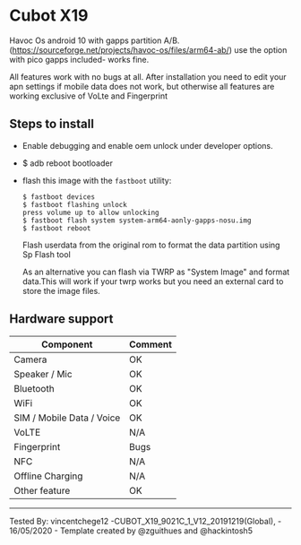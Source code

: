 # Cubot X19 
 Havoc Os android 10 with gapps partition A/B.(https://sourceforge.net/projects/havoc-os/files/arm64-ab/)
 use the option with pico gapps included- works fine.


All features work with no bugs at all.
After installation you need to edit your apn settings if mobile data does not work, but otherwise all features are working exclusive of VoLte and Fingerprint

## Steps to install

* Enable debugging and enable oem unlock under developer options.
* $ adb reboot bootloader
* flash this image with the `fastboot` utility:
    ```
    $ fastboot devices
    $ fastboot flashing unlock
    press volume up to allow unlocking
    $ fastboot flash system system-arm64-aonly-gapps-nosu.img
    $ fastboot reboot

    ```
    Flash userdata  from the original rom to format the data partition using Sp Flash tool 

    As an alternative you can flash via TWRP as "System Image" and format data.This will work if your twrp works but you need an external card to store the image files.

## Hardware support

| Component                 |      Comment                                              |
|---------------------------|-----------------------------------------------------------|
| Camera                    | OK                                                   |
| Speaker / Mic             | OK                                                   |
| Bluetooth                 | OK                                                   |
| WiFi                      | OK                                                    |
| SIM / Mobile Data / Voice | OK                                                    |
| VoLTE                     | N/A                                                    |
| Fingerprint               | Bugs                                                    |
| NFC                       | N/A                                                    |
| Offline Charging          | N/A                                                    |
| Other feature             | OK                                                    |
---

Tested By: vincentchege12 -CUBOT_X19_9021C_1_V12_20191219(Global),  - 16/05/2020 - Template created by @zguithues and @hackintosh5

